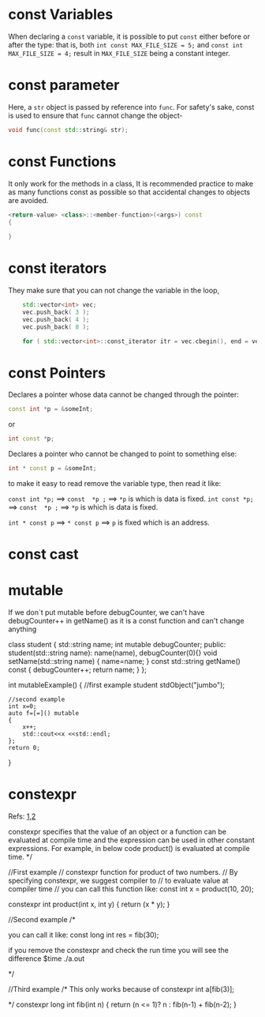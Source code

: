 # const Variables

When declaring a `const` variable, it is possible to put `const` either before or after the type: 
that is, both `int const MAX_FILE_SIZE = 5;` and `const int MAX_FILE_SIZE = 4;` result in `MAX_FILE_SIZE` being a constant integer.

# const parameter
Here, a `str` object is passed by reference into `func`. For safety's sake, const is used to ensure that `func` cannot change the object-
```cpp
void func(const std::string& str);
```

# const Functions
It only work for the methods in a class, 
It is recommended practice to make as many functions const as possible so that accidental changes to objects are avoided.
```cpp
<return-value> <class>::<member-function>(<args>) const
{
   
}
```

# const iterators
They make sure that you can not change the variable in the loop,
```cpp
    std::vector<int> vec;
    vec.push_back( 3 );
    vec.push_back( 4 );
    vec.push_back( 8 );

    for ( std::vector<int>::const_iterator itr = vec.cbegin(), end = vec.cend(); itr != vec.cend(); ++itr ) { }
```
# const Pointers
Declares a pointer whose data cannot be changed through the pointer:
```cpp
const int *p = &someInt;
```
or 
```cpp
int const *p;
```

Declares a pointer who cannot be changed to point to something else:
```cpp
int * const p = &someInt;
```

to make it easy to read remove the variable type,  then read it like:

`const int *p;`  ==> `const  *p ;` ==> `*p` is which is data is fixed.
`int const *p;`  ==> `const  *p ;` ==> `*p` is which is data is fixed.

`int * const p` ==>  `* const p` ==> `p` is fixed which is an address.



# const cast


# mutable
 

If we don`t put mutable before debugCounter, we can't have debugCounter++ in getName() as it is a const function and can't change anything




class student 
{
    std::string name;
    int mutable debugCounter;
public: 
    student(std::string name): name(name), debugCounter(0){}
    void setName(std::string name)
    {
        name=name;
    }
    const std::string getName() const
    {
        debugCounter++;
        return name;
    }
};

int mutableExample()
{
    //first example
    student stdObject("jumbo");
    
    
    //second example
    int x=0;
    auto f=[=]() mutable
    {
        x++;
        std::cout<<x <<std::endl;
    };
    return 0;
}

# constexpr 


Refs: [1](https://www.geeksforgeeks.org/understanding-constexper-specifier-in-c/),[2](https://www.youtube.com/watch?v=4Vnd2I91s2c&)

constexpr specifies that the value of an object or a function can be evaluated at compile time
 and the expression can be used in other constant expressions.
For example, in below code product() is evaluated at compile time.
*/

//First example
// constexpr function for product of two numbers.
// By specifying constexpr, we suggest compiler to
// to evaluate value at compiler time
// you can call this function like:  const int x = product(10, 20);

constexpr int product(int x, int y)
{
    return (x * y);
}


//Second example
/*

you can call it like:
const long int res = fib(30);

if you remove the constexpr and check the run time you will see the difference
$time ./a.out

*/

//Third example
/*
This only works because of constexpr
 int a[fib(3)];

*/
constexpr long int fib(int n)
{
    return (n <= 1)? n : fib(n-1) + fib(n-2);
}


